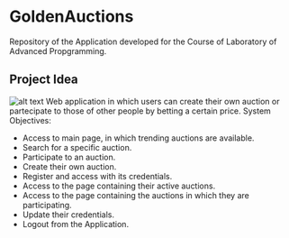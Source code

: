 # GoldenAuctions
Repository of the Application developed for the Course of Laboratory of Advanced Propgramming.

## Project Idea
![alt text]([http://url/to/img.png](https://github.com/Francesco10998/Lab_Project/blob/main/client/src/images/logo.jpg))
Web application in which users can create their own auction or partecipate to those of other
people by betting a certain price.
System Objectives:
- Access to main page, in which trending auctions are available.
- Search for a specific auction.
- Participate to an auction.
- Create their own auction.
- Register and access with its credentials.
- Access to the page containing their active auctions.
- Access to the page containing the auctions in which they are participating.
- Update their credentials.
- Logout from the Application.

